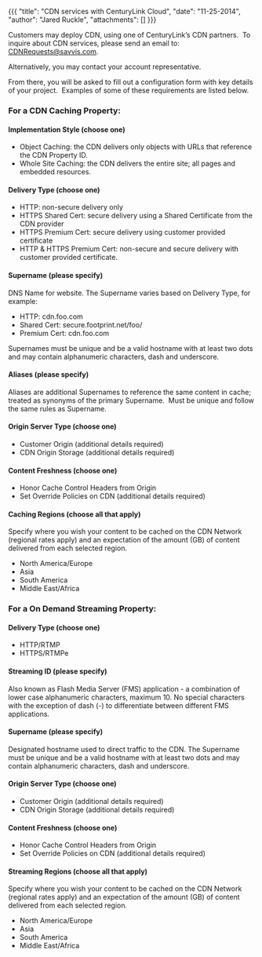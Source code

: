 {{{
  "title": "CDN services with CenturyLink Cloud",
  "date": "11-25-2014",
  "author": "Jared Ruckle",
  "attachments": []
}}}

<p>Customers may deploy CDN, using one of CenturyLink’s CDN partners.&nbsp; To inquire about CDN services, please send an email to: <a href="mailto:CDNRequests@savvis.com">CDNRequests@savvis.com</a>.</p>
<p>Alternatively, you may contact your account representative.</p>
<p>From there, you will be asked to fill out a configuration form with key details of your project.&nbsp; Examples of some of these requirements are listed below.</p>
<h3><strong>For a CDN Caching Property:</strong></h3>
<h4>Implementation Style (choose one)</h4>
<ul>
  <li>Object Caching: the CDN delivers only objects with URLs that reference the CDN Property ID.</li>
  <li>Whole Site Caching: the CDN delivers the entire site; all pages and embedded resources.</li>
</ul>
<h4>Delivery Type (choose one)</h4>
<ul>
  <li>HTTP: non-secure delivery only</li>
  <li>HTTPS Shared Cert: secure delivery using a Shared Certificate from the CDN provider</li>
  <li>HTTPS Premium Cert: secure delivery using customer provided certificate</li>
  <li>HTTP &amp; HTTPS Premium Cert: non-secure and secure delivery with customer provided certificate.</li>
</ul>
<h4>Supername (please specify)</h4>
<p>DNS Name for website. The Supername varies based on Delivery Type, for example:</p>
<ul>
  <li>HTTP: cdn.foo.com</li>
  <li>Shared Cert: secure.footprint.net/foo/</li>
  <li>Premium Cert: cdn.foo.com</li>
</ul>
<p>Supernames must be unique and be a valid hostname with at least two dots and may contain alphanumeric characters, dash and underscore.</p>
<h4>Aliases (please specify)</h4>
<p>Aliases are additional Supernames to reference the same content in cache; treated as synonyms of the primary Supername.&nbsp; Must be unique and follow the same rules as Supername.</p>
<h4>Origin Server Type (choose one)</h4>
<ul>
  <li>Customer Origin (additional details required)</li>
  <li>CDN Origin Storage (additional details required)</li>
</ul>
<h4>Content Freshness (choose one)</h4>
<ul>
  <li>Honor Cache Control Headers from Origin</li>
  <li>Set Override Policies on CDN (additional details required)</li>
</ul>
<h4>Caching Regions (choose all that apply)</h4>
<p>Specify where you wish your content to be cached on the CDN Network (regional rates apply) and an expectation of the amount (GB) of content delivered from each selected region.</p>
<ul>
  <li>North America/Europe</li>
  <li>Asia</li>
  <li>South America</li>
  <li>Middle East/Africa</li>
</ul>
<h3><strong>For a On Demand Streaming Property:</strong></h3>
<h4>Delivery Type (choose one)</h4>
<ul>
  <li>HTTP/RTMP</li>
  <li>HTTPS/RTMPe</li>
</ul>
<h4>Streaming ID (please specify)</h4>
<p>Also known as Flash Media Server (FMS) application - a combination of lower case alphanumeric characters, maximum 10. No special characters with the exception of dash (-) to differentiate between different FMS applications.&nbsp;</p>
<h4>Supername (please specify)</h4>
<p>Designated hostname used to direct traffic to the CDN. The Supername must be unique and be a valid hostname with at least two dots and may contain alphanumeric characters, dash and underscore.</p>
<h4>Origin Server Type (choose one)</h4>
<ul>
  <li>Customer Origin (additional details required)</li>
  <li>CDN Origin Storage (additional details required)</li>
</ul>
<h4>Content Freshness (choose one)</h4>
<ul>
  <li>Honor Cache Control Headers from Origin</li>
  <li>Set Override Policies on CDN (additional details required)</li>
</ul>
<h4>Streaming Regions (choose all that apply)</h4>
<p>Specify where you wish your content to be cached on the CDN Network (regional rates apply) and an expectation of the amount (GB) of content delivered from each selected region.</p>
<ul>
  <li>North America/Europe</li>
  <li>Asia</li>
  <li>South America</li>
  <li>Middle East/Africa</li>
</ul>